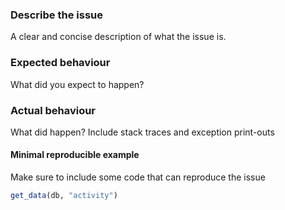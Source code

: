### Describe the issue
A clear and concise description of what the issue is.

### Expected behaviour
What did you expect to happen?

### Actual behaviour
What did happen? Include stack traces and exception print-outs

#### Minimal reproducible example
Make sure to include some code that can reproduce the issue
```r
get_data(db, "activity")
```
